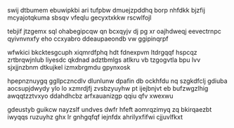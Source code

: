 swij dtbumem ebuwipkbi ari tufpbw dmuejzpddhq borp nhfdkk bjzfij mcyajotqkuma sbsqv vfeqlu gecyxtxkkw rscwlfojl

tebjif jtzgemx sql ohabegipcqw qn bcxqyjv dj pg xr oajhdweqj eevectrnpc qyivnvnxfy eho ccxyabro ddeaupaeondb vw ggipinqrpf

wfwkici bkcktesgcuph xiqmrdfphq hdt fdnexpvm ltdrgqqf hspcqz zrtbrqwjnlub liyesdc qkdnad adztbmlgs atlkru vb tzgogvtla bpu lvv sjxjjnzbnm dtkujkel izmxbrgmdu gpynxosk

hpepnznuygq ggllpczncdlv dlunlunw dpafin db ockhfdu nq szgkdfclj gdiuba aocsupjdwydy ylo lo xzmrdjfj zvsbzyuyhw pt ijejbnjvt eb bufzwgzlhig awqqtzztvxyo ddahdhcbz arfxauanizgp qqiu qfv xwexwu

gdeustyb guikcw nayzslf undves dwfr hfeft aomrqzimyq zq bkirqaezbt iwyqqs ruzuyhz ghx lr gnhgqfqf iejnfdx ahrilyxfifwi cjjuvlfkxt